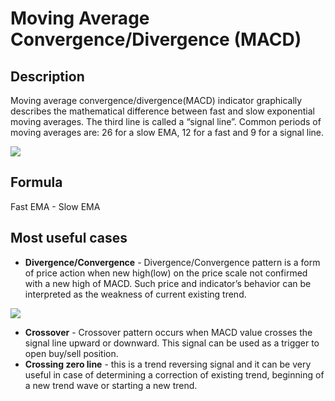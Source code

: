 # Moving Average Convergence/Divergence (MACD)

## Description <a href="#description" id="description"></a>

Moving average convergence/divergence(MACD) indicator graphically describes the mathematical difference between fast and slow exponential moving averages. The third line is called a “signal line”. Common periods of moving averages are: 26 for a slow EMA, 12 for a fast and 9 for a signal line.

![](<../../../../.gitbook/assets/Screenshot\_4 (2).png>)



## Formula <a href="#formula" id="formula"></a>

Fast EMA - Slow EMA

## Most useful cases <a href="#most-useful-cases" id="most-useful-cases"></a>

* **Divergence/Convergence** - Divergence/Convergence pattern is a form of price action when new high(low) on the price scale not confirmed with a new high of MACD. Such price and indicator’s behavior can be interpreted as the weakness of current existing trend.

![](<../../../../.gitbook/assets/Screenshot\_3 (3).png>)



* **Crossover** - Crossover pattern occurs when MACD value crosses the signal line upward or downward. This signal can be used as a trigger to open buy/sell position.
* **Crossing zero line** - this is a trend reversing signal and it can be very useful in case of determining a correction of existing trend, beginning of a new trend wave or starting a new trend.
